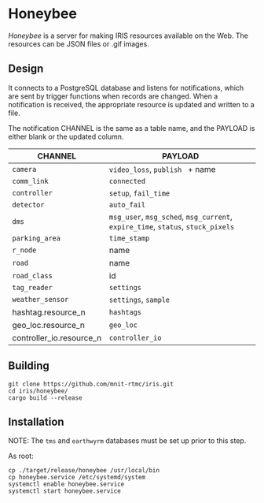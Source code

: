 # Honeybee

*Honeybee* is a server for making IRIS resources available on the Web.  The
resources can be JSON files or .gif images.

## Design

It connects to a PostgreSQL database and listens for notifications, which
are sent by trigger functions when records are changed.  When a notification
is received, the appropriate resource is updated and written to a file.

The notification CHANNEL is the same as a table name, and the PAYLOAD is
either blank or the updated column.

CHANNEL                    | PAYLOAD
---------------------------|--------------------------------
`camera`                   | `video_loss`, `publish ` + name
`comm_link`                | `connected`
`controller`               | `setup`, `fail_time`
`detector`                 | `auto_fail`
`dms`                      | `msg_user`, `msg_sched`, `msg_current`, `expire_time`, `status`, `stuck_pixels`
`parking_area`             | `time_stamp`
`r_node`                   | name
`road`                     | name
`road_class`               | id
`tag_reader`               | `settings`
`weather_sensor`           | `settings`, `sample`
hashtag.resource\_n        | `hashtags`
geo\_loc.resource\_n       | `geo_loc`
controller\_io.resource\_n | `controller_io`

## Building

```
git clone https://github.com/mnit-rtmc/iris.git
cd iris/honeybee/
cargo build --release
```

## Installation

NOTE: The `tms` and `earthwyrm` databases must be set up prior to this step.

As root:
```
cp ./target/release/honeybee /usr/local/bin
cp honeybee.service /etc/systemd/system
systemctl enable honeybee.service
systemctl start honeybee.service
```
